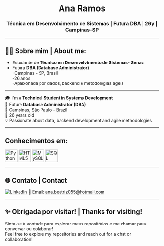 <h1 align="center">Ana Ramos</h1>
<h3 align="center">Técnica em Desenvolvimento de Sistemas | Futura DBA | 26y | Campinas-SP</h3>

---

## 👩‍💻 Sobre mim | About me:

- Estudante de **Técnico em Desenvolvimento de Sistemas- Senac**  
- Futura **DBA (Database Administrator)**  
-Campinas - SP, Brasil  
-26 anos  
-Apaixonada por dados, backend e metodologias ágeis

---

🎓 I'm a **Technical Student in Systems Development**  
🎯 Future **Database Administrator (DBA)**  
📍 Campinas, São Paulo - Brazil  
🎂 26 years old  
💡 Passionate about data, backend development and agile methodologies

---

## Conhecimentos em:

<p align="left">
  <img src="https://cdn.jsdelivr.net/gh/devicons/devicon/icons/python/python-original.svg" alt="Python" width="40" height="40"/>
  <img src="https://cdn.jsdelivr.net/gh/devicons/devicon/icons/html5/html5-original.svg" alt="HTML5" width="40" height="40"/>
  <img src="https://cdn.jsdelivr.net/gh/devicons/devicon/icons/mysql/mysql-original.svg" alt="MySQL" width="40" height="40"/>
  <img src="https://img.icons8.com/color/48/000000/microsoft-sql-server.png" alt="SQL Server" width="40" height="40"/>
  </p>

---

## 🌐 Contato | Contact

[![LinkedIn](https://img.shields.io/badge/-LinkedIn-0A66C2?style=flat-square&logo=linkedin&logoColor=white)](https://www.linkedin.com/in/anabeatrizramos21/) 
📧 Email: ana.beatriz055@hotmail.com

---

## ✨ Obrigada por visitar! | Thanks for visiting!

Sinta-se à vontade para explorar meus repositórios e me chamar para conversar ou colaborar!  
Feel free to explore my repositories and reach out for a chat or collaboration!
